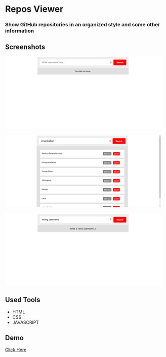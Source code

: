 # Repos Viewer

### Show GitHub repositories in an organized style and some other information

## Screenshots

<img src="imgs/1.png">
<br><br>
<img src="imgs/2.png">
<br><br>
<img src="imgs/3.png">

## Used Tools

- HTML
- CSS
- JAVASCRIPT

## Demo

<a href="https://omarsha6an.github.io/JSProjects/08-ReposViewer/index.html">Click Here</a>
